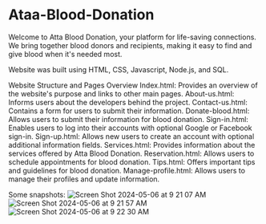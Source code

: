 # Ataa-Blood-Donation
Welcome to Atta Blood Donation, your platform for life-saving connections. We bring together blood donors and recipients, making it easy to find and give blood when it's needed most.

Website was built using HTML, CSS, Javascript, Node.js, and SQL. 

Website Structure and Pages Overview
Index.html: Provides an overview of the website's purpose and links to other main pages.
About-us.html: Informs users about the developers behind the project.
Contact-us.html: Contains a form for users to submit their information.
Donate-blood.html: Allows users to submit their information for blood donation.
Sign-in.html: Enables users to log into their accounts with optional Google or Facebook sign-in.
Sign-up.html: Allows new users to create an account with optional additional information fields.
Services.html: Provides information about the services offered by Atta Blood Donation.
Reservation.html: Allows users to schedule appointments for blood donation.
Tips.html: Offers important tips and guidelines for blood donation.
Manage-profile.html: Allows users to manage their profiles and update information.

Some snapshots:
![Screen Shot 2024-05-06 at 9 21 07 AM](https://github.com/joudAlb/Ataa-Blood-Donation.github.io/assets/132576426/36f72713-8352-4803-9c1e-65e21fd4e6b1)
![Screen Shot 2024-05-06 at 9 21 57 AM](https://github.com/joudAlb/Ataa-Blood-Donation.github.io/assets/132576426/75a9167a-ab7d-46d7-bdcd-0d2498203132)
![Screen Shot 2024-05-06 at 9 22 30 AM](https://github.com/joudAlb/Ataa-Blood-Donation.github.io/assets/132576426/0fcdeac9-0fd8-428a-badf-227e73e85c19)
